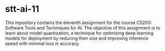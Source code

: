 # stt-ai-11
This repository contains the eleventh assignment for the course CS203: Software Tools and Techniques for AI. The objective of this assignment is to learn about model quantization, a technique for optimizing deep learning models for deployment by reducing their size and improving inference speed with minimal loss in accuracy.
